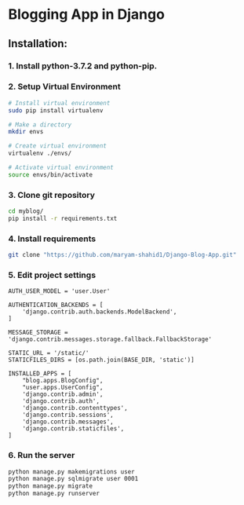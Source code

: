 # Blogging App in Django  

## Installation:  

### 1. Install python-3.7.2 and python-pip.  

### 2. Setup Virtual Environment  
```sh
# Install virtual environment
sudo pip install virtualenv

# Make a directory
mkdir envs

# Create virtual environment
virtualenv ./envs/

# Activate virtual environment
source envs/bin/activate

```  

### 3. Clone git repository    
```sh
cd myblog/
pip install -r requirements.txt
```  

### 4. Install requirements  
```sh
git clone "https://github.com/maryam-shahid1/Django-Blog-App.git"
```  

### 5. Edit project settings  
```
AUTH_USER_MODEL = 'user.User'

AUTHENTICATION_BACKENDS = [
    'django.contrib.auth.backends.ModelBackend',
]

MESSAGE_STORAGE = 'django.contrib.messages.storage.fallback.FallbackStorage'

STATIC_URL = '/static/'
STATICFILES_DIRS = [os.path.join(BASE_DIR, 'static')]

INSTALLED_APPS = [
    "blog.apps.BlogConfig",
    "user.apps.UserConfig",
    'django.contrib.admin',
    'django.contrib.auth',
    'django.contrib.contenttypes',
    'django.contrib.sessions',
    'django.contrib.messages',
    'django.contrib.staticfiles',
]
```  

### 6. Run the server  
```sh
python manage.py makemigrations user
python manage.py sqlmigrate user 0001
python manage.py migrate
python manage.py runserver
```  
